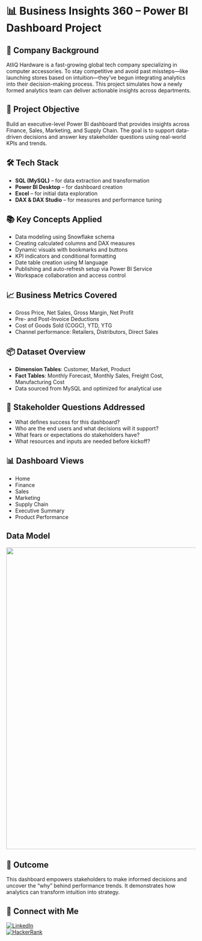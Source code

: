 # 📊 Business Insights 360 – Power BI Dashboard Project

## 🏢 Company Background  
AtliQ Hardware is a fast-growing global tech company specializing in computer accessories. To stay competitive and avoid past missteps—like launching stores based on intuition—they’ve begun integrating analytics into their decision-making process. This project simulates how a newly formed analytics team can deliver actionable insights across departments.

## 🎯 Project Objective  
Build an executive-level Power BI dashboard that provides insights across Finance, Sales, Marketing, and Supply Chain. The goal is to support data-driven decisions and answer key stakeholder questions using real-world KPIs and trends.

## 🛠️ Tech Stack  
- **SQL (MySQL)** – for data extraction and transformation  
- **Power BI Desktop** – for dashboard creation  
- **Excel** – for initial data exploration  
- **DAX & DAX Studio** – for measures and performance tuning

## 📚 Key Concepts Applied  
- Data modeling using Snowflake schema  
- Creating calculated columns and DAX measures  
- Dynamic visuals with bookmarks and buttons  
- KPI indicators and conditional formatting  
- Date table creation using M language  
- Publishing and auto-refresh setup via Power BI Service  
- Workspace collaboration and access control

## 📈 Business Metrics Covered  
- Gross Price, Net Sales, Gross Margin, Net Profit  
- Pre- and Post-Invoice Deductions  
- Cost of Goods Sold (COGC), YTD, YTG  
- Channel performance: Retailers, Distributors, Direct Sales

## 📦 Dataset Overview  
- **Dimension Tables**: Customer, Market, Product  
- **Fact Tables**: Monthly Forecast, Monthly Sales, Freight Cost, Manufacturing Cost  
- Data sourced from MySQL and optimized for analytical use

## 🧠 Stakeholder Questions Addressed  
- What defines success for this dashboard?  
- Who are the end users and what decisions will it support?  
- What fears or expectations do stakeholders have?  
- What resources and inputs are needed before kickoff?

## 📊 Dashboard Views  
- Home  
- Finance  
- Sales  
- Marketing  
- Supply Chain  
- Executive Summary  
- Product Performance
## Data Model 
<img src="https://github.com/Vishal-499/BI-360-Project/blob/main/Report/Data%20Modelling.gif" width="800"/>


## 🚀 Outcome  
This dashboard empowers stakeholders to make informed decisions and uncover the “why” behind performance trends. It demonstrates how analytics can transform intuition into strategy.

## 🔗 Connect with Me  
[![LinkedIn](https://img.shields.io/badge/LinkedIn-Profile-blue?logo=linkedin)](https://www.linkedin.com/in/vishal-agarwal-74b7341ab/)  
[![HackerRank](https://img.shields.io/badge/HackerRank-Profile-2EC866?logo=hackerrank)](https://www.hackerrank.com/profile/vishalagarwal499)
